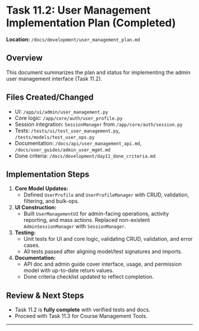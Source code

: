 # Task 11.2: User Management Implementation Plan (Completed)

**Location:** `/docs/development/user_management_plan.md`

## Overview

This document summarizes the plan and status for implementing the admin user management interface (Task 11.2).

## Files Created/Changed

- UI: `/app/ui/admin/user_management.py`
- Core logic: `/app/core/auth/user_profile.py`
- Session integration: `SessionManager` from `/app/core/auth/session.py`
- Tests: `/tests/ui/test_user_management.py`, `/tests/models/test_user_ops.py`
- Documentation: `/docs/api/user_management_api.md`, `/docs/user_guides/admin_user_mgmt.md`
- Done criteria: `/docs/development/day11_done_criteria.md`

## Implementation Steps

1. **Core Model Updates:**  
   - Defined `UserProfile` and `UserProfileManager` with CRUD, validation, filtering, and bulk-ops.
2. **UI Construction:**  
   - Built `UserManagementUI` for admin-facing operations, activity reporting, and mass actions. Replaced non-existent `AdminSessionManager` with `SessionManager`.
3. **Testing:**  
   - Unit tests for UI and core logic, validating CRUD, validation, and error cases.
   - All tests passed after aligning model/test signatures and imports.
4. **Documentation:**  
   - API doc and admin guide cover interface, usage, and permission model with up-to-date return values.
   - Done criteria checklist updated to reflect completion.

## Review & Next Steps

- Task 11.2 is **fully complete** with verified tests and docs.
- Proceed with Task 11.3 for Course Management Tools.

---